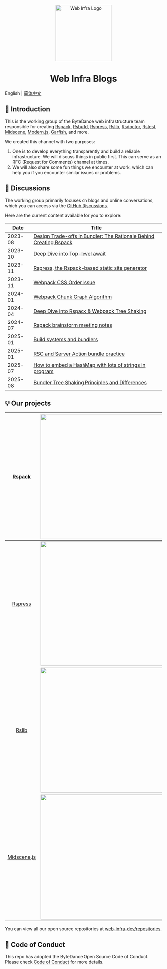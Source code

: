<div align="center">
  <a href="https://webinfra.org/" target="blank"><img src="https://lf3-static.bytednsdoc.com/obj/eden-cn/zq-uylkvT/ljhwZthlaukjlkulzlp/web-infra-logo.png" width="180" alt="Web Infra Logo" /></a>
</div>

<h1 align="center">Web Infra Blogs</h1>

English | [简体中文](./README.zh-CN.md)

## 👋 Introduction

This is the working group of the ByteDance web infrastructure team responsible for creating [Rspack](https://github.com/web-infra-dev/rspack), [Rsbuild](https://github.com/web-infra-dev/rsbuild), [Rspress](https://github.com/web-infra-dev/rspress), [Rslib](https://github.com/web-infra-dev/rslib), [Rsdoctor](https://github.com/web-infra-dev/rsdoctor), [Rstest](https://github.com/web-infra-dev/rstest), [Midscene](https://github.com/web-infra-dev/midscene), [Modern.js](https://github.com/web-infra-dev/modern.js), [Garfish](https://github.com/web-infra-dev/garfish), and more.

We created this channel with two purposes:

1. One is to develop everything transparently and build a reliable infrastructure. We will discuss things in public first. This can serve as an RFC (Request for Comments) channel at times.
2. We will also share some fun things we encounter at work, which can help you if you encounter similar issues or problems.

## 💬 Discussions

The working group primarily focuses on blogs and online conversations, which you can access via the [GitHub Discussions](https://github.com/web-infra-dev/wg/discussions).

Here are the current content available for you to explore:

| Date    | Title                                                                                                                   |
| ------- | ----------------------------------------------------------------------------------------------------------------------- |
| 2023-08 | [Design Trade-offs in Bundler: The Rationale Behind Creating Rspack](https://github.com/web-infra-dev/wg/discussions/1) |
| 2023-10 | [Deep Dive into Top-level await](https://github.com/orgs/web-infra-dev/discussions/9)                                   |
| 2023-11 | [Rspress, the Rspack-based static site generator](https://github.com/web-infra-dev/wg/discussions/5)                    |
| 2023-11 | [Webpack CSS Order Issue](https://github.com/orgs/web-infra-dev/discussions/12)                                         |
| 2024-01 | [Webpack Chunk Graph Algorithm](https://github.com/orgs/web-infra-dev/discussions/15)                                   |
| 2024-04 | [Deep Dive into Rspack & Webpack Tree Shaking](https://github.com/orgs/web-infra-dev/discussions/17)                    |
| 2024-07 | [Rspack brainstorm meeting notes](https://github.com/web-infra-dev/rspack/discussions/7405)                             |
| 2025-01 | [Build systems and bundlers](https://github.com/orgs/web-infra-dev/discussions/24)                                      |
| 2025-01 | [RSC and Server Action bundle practice](https://github.com/orgs/web-infra-dev/discussions/23)                           |
| 2025-07 | [How to embed a HashMap with lots of strings in program](https://github.com/orgs/web-infra-dev/discussions/27)          |
| 2025-08 | [Bundler Tree Shaking Principles and Differences](https://github.com/orgs/web-infra-dev/discussions/29)                 |

## 💡 Our projects

|    [Rspack](https://github.com/web-infra-dev/rspack)     |  <a href="https://github.com/web-infra-dev/rspack" target="blank"><img src="https://github.com/user-attachments/assets/62a89253-dfdc-4564-b900-72b9e5186643" width="400" /></a>  |   [Rsbuild](https://github.com/web-infra-dev/rsbuild)   |  <a href="https://github.com/web-infra-dev/rsbuild" target="blank"><img src="https://github.com/user-attachments/assets/6ba8fe2e-9160-4841-b298-82773a3466e1" width="400" /></a>  |
| :------------------------------------------------------: | :------------------------------------------------------------------------------------------------------------------------------------------------------------------------------: | :-----------------------------------------------------: | :-------------------------------------------------------------------------------------------------------------------------------------------------------------------------------: |
|   [Rspress](https://github.com/web-infra-dev/rspress)    | <a href="https://github.com/web-infra-dev/rspress" target="blank"><img src="https://github.com/user-attachments/assets/610e5b3f-2f1a-4a0c-81a9-bc75bc0928cb" width="400" /></a>  |  [Rsdoctor](https://github.com/web-infra-dev/rsdoctor)  | <a href="https://github.com/web-infra-dev/rsdoctor" target="blank"><img src="https://github.com/user-attachments/assets/3b1612e5-c6d0-43ee-9313-722a2458d4be" width="400" /></a>  |
|     [Rslib](https://github.com/web-infra-dev/rslib)      |  <a href="https://github.com/web-infra-dev/rslib" target="blank"><img src="https://github.com/user-attachments/assets/39cb6d20-b6e7-48e9-bb48-b8a8f2a2c680" width="400" /></a>   |    [Rstest](https://github.com/web-infra-dev/rstest)    |  <a href="https://github.com/web-infra-dev/rstest" target="blank"><img src="https://github.com/user-attachments/assets/c87a3499-2a54-40c4-9d2c-7575d85d6d9b" width="400" /></a>   |
| [Midscene.js](https://github.com/web-infra-dev/midscene) | <a href="https://github.com/web-infra-dev/midscene" target="blank"><img src="https://github.com/user-attachments/assets/1cc0330f-91c3-4e27-8035-e730b05e1104" width="400" /></a> | [Modern.js](https://github.com/web-infra-dev/modern.js) | <a href="https://github.com/web-infra-dev/modern.js" target="blank"><img src="https://github.com/user-attachments/assets/9bdc7030-53cc-4d98-bcd0-c2a2bdc273ce" width="400" /></a> |

You can view all our open source repositories at [web-infra-dev/repositories](https://github.com/orgs/web-infra-dev/repositories?sort=stargazers).

## 🤝 Code of Conduct

This repo has adopted the ByteDance Open Source Code of Conduct. Please check [Code of Conduct](./CODE_OF_CONDUCT.md) for more details.
